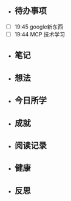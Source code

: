 
- ## 待办事项
- [ ] 19:45   google新东西
- [ ] 19:44   MCP 技术学习
- ## 笔记
    
- ## 想法
    
- ## 今日所学
    
- ## 成就
    
- ## 阅读记录
    
- ## 健康
	
- ## 反思
